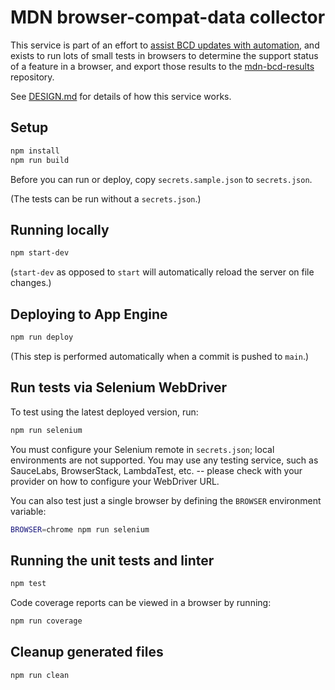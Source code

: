 # MDN browser-compat-data collector

This service is part of an effort to
[assist BCD updates with automation](https://github.com/mdn/browser-compat-data/issues/3308),
and exists to run lots of small tests in browsers to determine the support
status of a feature in a browser, and export those results to the
[mdn-bcd-results](https://github.com/foolip/mdn-bcd-results) repository.

See [DESIGN.md](./DESIGN.md) for details of how this service works.

## Setup

```sh
npm install
npm run build
```

Before you can run or deploy, copy `secrets.sample.json` to `secrets.json`.

(The tests can be run without a `secrets.json`.)

## Running locally

```sh
npm start-dev
```

(`start-dev` as opposed to `start` will automatically reload the server on file changes.)

## Deploying to App Engine

```sh
npm run deploy
```

(This step is performed automatically when a commit is pushed to `main`.)

## Run tests via Selenium WebDriver

To test using the latest deployed version, run:

```sh
npm run selenium
```

You must configure your Selenium remote in `secrets.json`; local environments
are not supported.  You may use any testing service, such as SauceLabs,
BrowserStack, LambdaTest, etc. -- please check with your provider on how to
configure your WebDriver URL.

You can also test just a single browser by defining the `BROWSER` environment variable:

```sh
BROWSER=chrome npm run selenium
```

## Running the unit tests and linter

```sh
npm test
```

Code coverage reports can be viewed in a browser by running:

```sh
npm run coverage
```

## Cleanup generated files

```sh
npm run clean
```
